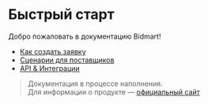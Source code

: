 # Быстрый старт

Добро пожаловать в документацию Bidmart!

- [Как создать заявку](#)
- [Сценарии для поставщиков](#)
- [API & Интеграции](#)

> Документация в процессе наполнения.  
Для информации о продукте — [официальный сайт](https://bidmart.by/procurement)
